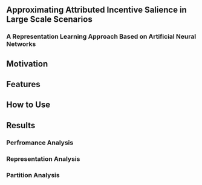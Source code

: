 ## Approximating Attributed Incentive Salience in Large Scale Scenarios
### A Representation Learning Approach Based on Artificial Neural Networks

## Motivation

## Features

## How to Use

## Results

### Perfromance Analysis

### Representation Analysis

### Partition Analysis

